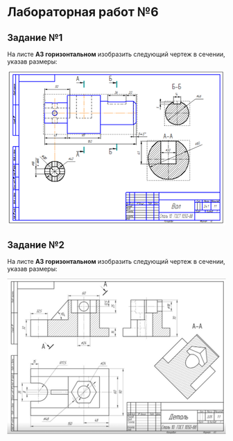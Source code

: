 # Лабораторная работ №6

## Задание №1

На листе **А3 горизонтальном** изобразить следующий чертеж в сечении, указав размеры:

![img.png](img.png)

## Задание №2

На листе **А3 горизонтальном** изобразить следующий чертеж в сечении, указав размеры:

![img_1.png](img_1.png)
